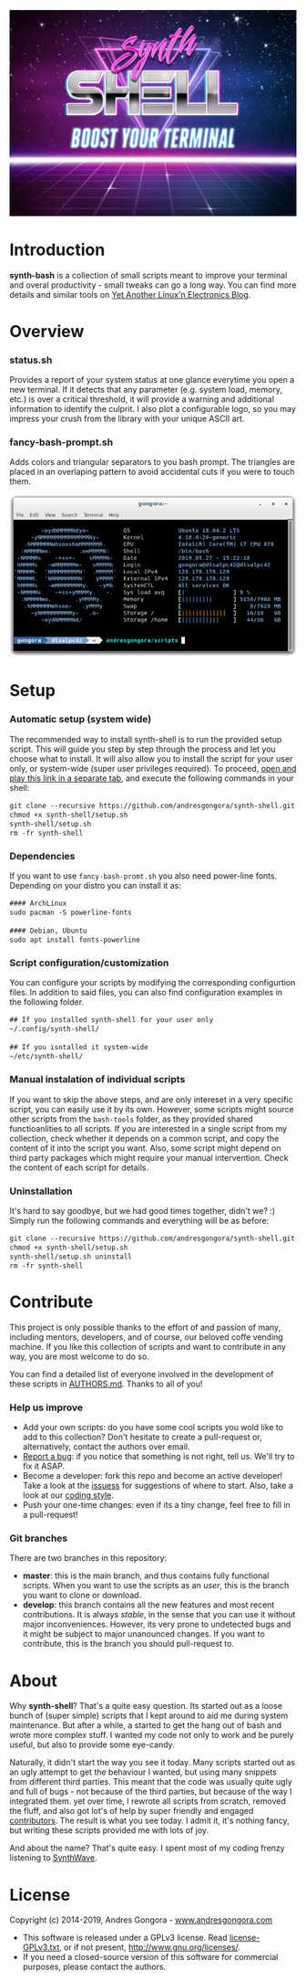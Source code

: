 ![synth-shell](doc/synth-shell.jpg)






<!--------------------------------------+-------------------------------------->
#                                  Introduction
<!--------------------------------------+-------------------------------------->

**synth-bash** is a collection of small scripts meant to improve your terminal
and overal productivity - small tweaks can go a long way.
You can find more details and similar tools on
[Yet Another Linux'n Electronics Blog](https://yalneb.blogspot.com/).





<!--------------------------------------+-------------------------------------->
#                                    Overview
<!--------------------------------------+-------------------------------------->

### status.sh
Provides a report of your system status at one glance everytime you open a
new terminal. If it detects that any parameter (e.g. system load, memory, etc.)
is over a critical threshold, it will provide a warning and additional
information to identify the culprit. I also plot a configurable logo, so
you may impress your crush from the library with your unique ASCII art.


### fancy-bash-prompt.sh
Adds colors and triangular separators to you bash prompt. The triangles are
placed in an overlaping pattern to avoid accidental cuts if you were to touch
them.


![Example with status.sh and fancy-bash-prompt.sh](doc/screenshot.png)






<!--------------------------------------+-------------------------------------->
#                                     Setup
<!--------------------------------------+-------------------------------------->

### Automatic setup (system wide)

The recommended way to install synth-shell is to run the provided setup script.
This will guide you step by step through the process and let you choose what
to install. It will also allow you to install the script for your user only,
or system-wide (super user privileges required). To proceed, 
[open and play this link in a separate tab](https://www.youtube.com/watch?v=k6ZMYWPQID0),
and execute the following commands in your shell:
```
git clone --recursive https://github.com/andresgongora/synth-shell.git
chmod +x synth-shell/setup.sh
synth-shell/setup.sh
rm -fr synth-shell
```



### Dependencies
If you want to use `fancy-bash-promt.sh` you also need power-line fonts.
Depending on your distro you can install it as:
```
#### ArchLinux
sudo pacman -S powerline-fonts

#### Debian, Ubuntu
sudo apt install fonts-powerline
```


### Script configuration/customization
You can configure your scripts by modifying the corresponding configurtion
files. In addition to said files, you can also find configuration examples
in the following folder.
```
## If you installed synth-shell for your user only
~/.config/synth-shell/

## If you isntalled it system-wide
~/etc/synth-shell/
```



### Manual instalation of individual scripts
If you want to skip the above steps, and are only intereset in a very
specific script, you can easily use it by its own.
However, some scripts might source other scripts from the `bash-tools` folder,
as they provided shared functioanlities to all scripts. If you are interested
in a single script from my collection, check whether it depends on a common
script, and copy the content of it into the script you want.
Also, some script might depend on third party packages which might require
your manual intervention. Check the content of each script for details.






### Uninstallation
It's hard to say goodbye, but we had good times together, didn't we? :)
Simply run the following commands and everything will be as before:
```
git clone --recursive https://github.com/andresgongora/synth-shell.git
chmod +x synth-shell/setup.sh
synth-shell/setup.sh uninstall
rm -fr synth-shell
```






<!--------------------------------------+-------------------------------------->
#                                   Contribute
<!--------------------------------------+-------------------------------------->

This project is only possible thanks to the effort of and passion of many, 
including mentors, developers, and of course, our beloved coffe vending machine.
If you like this collection of scripts and want to contribute in any way,
you are most welcome to do so.

You can find a detailed list of everyone involved in the development of
these scripts in [AUTHORS.md](AUTHORS.md). Thanks to all of you!



### Help us improve

* Add your own scripts: do you have some cool scripts you wold like to 
  add to this collection? Don't hesitate to create a pull-request or,
  alternatively, contact the authors over email.
* [Report a bug](https://github.com/andresgongora/synth-shell/issues): 
  if you notice that something is not right, tell us. 
  We'll try to fix it ASAP.
* Become a developer: fork this repo and become an active developer!
  Take a look at the [issuess](https://github.com/andresgongora/synth-shell/issues)
  for suggestions of where to start. Also, take a look at our 
  [coding style](coding_style.md).
* Push your one-time changes: even if its a tiny change, 
  feel free to fill in a pull-request!



### Git branches

There are two branches in this repository:

* **master**: this is the main branch, and thus contains fully functional 
  scripts. When you want to use the scripts as an _user_, 
  this is the branch you want to clone or download.
* **develop**: this branch contains all the new features and most recent 
  contributions. It is always _stable_, in the sense that you can use it
  without major inconveniences. 
  However, its very prone to undetected bugs and it might be subject to major
  unanounced changes. If you want to contribute, this is the branch 
  you should pull-request to.






<!--------------------------------------+-------------------------------------->
#                                     About
<!--------------------------------------+-------------------------------------->

Why **synth-shell**? That's a quite easy question. Its started out as a loose
bunch of (super simple) scripts that I kept around to aid me during
system maintenance. But after a while, a started to get the hang out of bash
and wrote more complex stuff. I wanted my code not only to work
and be purely useful, but also to provide some eye-candy.

Naturally, it didn't start the way you see it today. Many scripts started out as
an ugly attempt to get the behaviour I wanted, but using many snippets from
different third parties. This meant that the code was usually quite ugly and
full of bugs - not because of the third parties, but because of the way I
integrated them. yet over time, I rewrote all scripts from scratch, removed
the fluff, and also got lot's of help by super friendly and engaged 
[contributors](AUTHORS.md). The result is what you see today.
I admit it, it's nothing fancy, but writing these scripts provided me with
lots of joy.

And about the name? That's quite easy. I spent most of my coding frenzy
listening to [SynthWave](https://en.wikipedia.org/wiki/Synthwave).






<!--------------------------------------+-------------------------------------->
#                                    License
<!--------------------------------------+-------------------------------------->

Copyright (c) 2014-2019, Andres Gongora - www.andresgongora.com

* This software is released under a GPLv3 license.
  Read [license-GPLv3.txt](LICENSE),
  or if not present, <http://www.gnu.org/licenses/>.
* If you need a closed-source version of this software
  for commercial purposes, please contact the authors.


